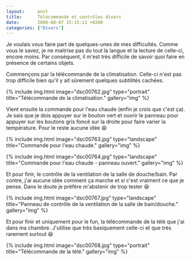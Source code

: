 ```yaml
---
layout:     post
title:      Télécommande et contrôles divers
date:       2008-08-07 15:15:11 +0200
categories: ["Divers"]
---
```


Je voulais vous faire part de quelques-unes de mes difficultés. Comme vous le savez, je ne maitrise pas du tout la
langue et la lecture de celle-ci, encore moins. Par conséquent, il m'est très difficile de savoir quoi faire en
présence de certains objets.

<!--more-->

Commençons par la télécommande de la climatisation. Celle-ci n'est pas trop difficile bien qu'il y ait sûrement
quelques subtilités cachées.

<!-- /assets/images/posts/2008-08-07-telecommande-et-controles-divers/dsc00762.jpg -->
{% include img.html
    image="dsc00762.jpg"
    type="portrait"
    title="Télécommande de la climatisation."
    gallery="img"
%}

Vient ensuite la commande pour l'eau chaude (enfin je crois que c'est ça). Je sais que je dois appuyer sur le
bouton vert et ouvrir le panneau pour appuyer sur les boutons gris foncé sur la droite pour faire varier la
température. Pour le reste aucune idée :laughing:

<!-- /assets/images/posts/2008-08-07-telecommande-et-controles-divers/dsc00763.jpg -->
{% include img.html
    image="dsc00763.jpg"
    type="landscape"
    title="Commande pour l'eau chaude."
    gallery="img"
%}

<!-- /assets/images/posts/2008-08-07-telecommande-et-controles-divers/dsc00764.jpg -->
{% include img.html
    image="dsc00764.jpg"
    type="landscape"
    title="Commande pour l'eau chaude - panneau ouvert."
    gallery="img"
%}

Et pour finir, le contrôle de la ventilation de la salle de douche/bain. Par contre, j'ai aucune idée comment ça
marche et si c'est vraiment ce que je pense. Dans le doute je préfère m'abstenir de trop tester :laughing:

<!-- /assets/images/posts/2008-08-07-telecommande-et-controles-divers/dsc00767.jpg -->
{% include img.html
    image="dsc00767.jpg"
    type="landscape"
    title="Panneau de contrôle de la ventilation de la salle de bain/douche."
    gallery="img"
%}

Et pour finir et uniquement pour le fun, la télécommande de la télé que j'ai dans ma chambre. J'utilise que très
basiquement celle-ci et que très rarement surtout :laughing:

<!-- /assets/images/posts/2008-08-07-telecommande-et-controles-divers/dsc00768.jpg -->
{% include img.html
    image="dsc00768.jpg"
    type="portrait"
    title="Télécommande de la télé."
    gallery="img"
%}

